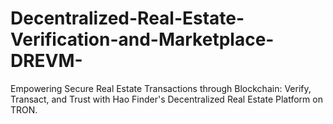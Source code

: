 # Decentralized-Real-Estate-Verification-and-Marketplace-DREVM-
Empowering Secure Real Estate Transactions through Blockchain: Verify, Transact, and Trust with Hao Finder's Decentralized Real Estate Platform on TRON.
